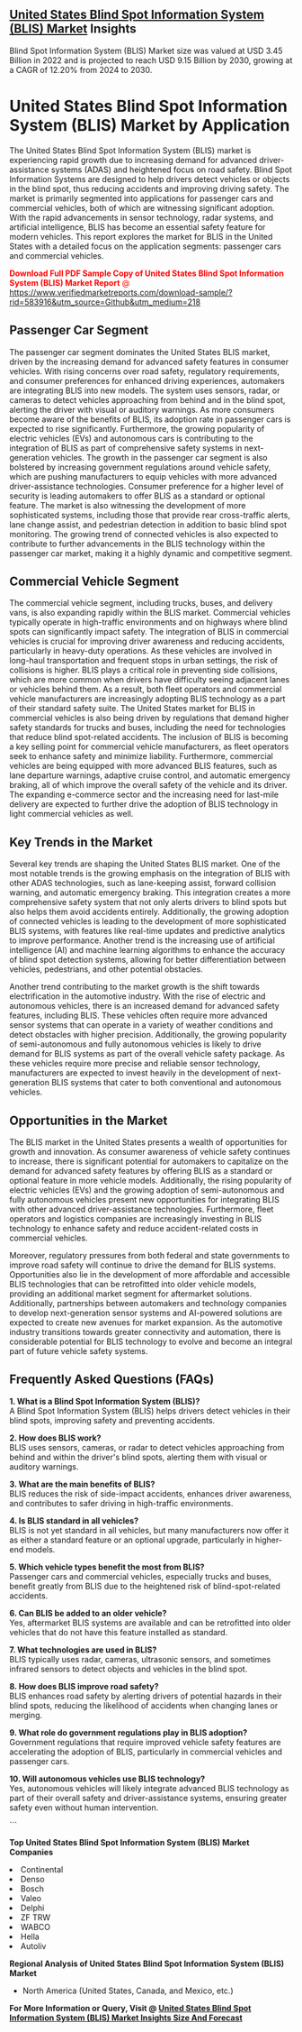 <h2><a href="https://www.verifiedmarketreports.com/download-sample/?rid=583916&amp;utm_source=Github&amp;utm_medium=218" target="_blank">United States Blind Spot Information System (BLIS) Market</a> Insights</h2><p>Blind Spot Information System (BLIS) Market size was valued at USD 3.45 Billion in 2022 and is projected to reach USD 9.15 Billion by 2030, growing at a CAGR of 12.20% from 2024 to 2030.</p><p> <h1>United States Blind Spot Information System (BLIS) Market by Application</h1> <p>The United States Blind Spot Information System (BLIS) market is experiencing rapid growth due to increasing demand for advanced driver-assistance systems (ADAS) and heightened focus on road safety. Blind Spot Information Systems are designed to help drivers detect vehicles or objects in the blind spot, thus reducing accidents and improving driving safety. The market is primarily segmented into applications for passenger cars and commercial vehicles, both of which are witnessing significant adoption. With the rapid advancements in sensor technology, radar systems, and artificial intelligence, BLIS has become an essential safety feature for modern vehicles. This report explores the market for BLIS in the United States with a detailed focus on the application segments: passenger cars and commercial vehicles. <p><span class=""><span style="color: #ff0000;"><strong>Download Full PDF Sample Copy of United States Blind Spot Information System (BLIS) Market Report</strong> @ </span><a href="https://www.verifiedmarketreports.com/download-sample/?rid=583916&amp;utm_source=Github&amp;utm_medium=218" target="_blank">https://www.verifiedmarketreports.com/download-sample/?rid=583916&amp;utm_source=Github&amp;utm_medium=218</a></span></p></p> <h2>Passenger Car Segment</h2> <p>The passenger car segment dominates the United States BLIS market, driven by the increasing demand for advanced safety features in consumer vehicles. With rising concerns over road safety, regulatory requirements, and consumer preferences for enhanced driving experiences, automakers are integrating BLIS into new models. The system uses sensors, radar, or cameras to detect vehicles approaching from behind and in the blind spot, alerting the driver with visual or auditory warnings. As more consumers become aware of the benefits of BLIS, its adoption rate in passenger cars is expected to rise significantly. Furthermore, the growing popularity of electric vehicles (EVs) and autonomous cars is contributing to the integration of BLIS as part of comprehensive safety systems in next-generation vehicles. The growth in the passenger car segment is also bolstered by increasing government regulations around vehicle safety, which are pushing manufacturers to equip vehicles with more advanced driver-assistance technologies. Consumer preference for a higher level of security is leading automakers to offer BLIS as a standard or optional feature. The market is also witnessing the development of more sophisticated systems, including those that provide rear cross-traffic alerts, lane change assist, and pedestrian detection in addition to basic blind spot monitoring. The growing trend of connected vehicles is also expected to contribute to further advancements in the BLIS technology within the passenger car market, making it a highly dynamic and competitive segment.</p> <h2>Commercial Vehicle Segment</h2> <p>The commercial vehicle segment, including trucks, buses, and delivery vans, is also expanding rapidly within the BLIS market. Commercial vehicles typically operate in high-traffic environments and on highways where blind spots can significantly impact safety. The integration of BLIS in commercial vehicles is crucial for improving driver awareness and reducing accidents, particularly in heavy-duty operations. As these vehicles are involved in long-haul transportation and frequent stops in urban settings, the risk of collisions is higher. BLIS plays a critical role in preventing side collisions, which are more common when drivers have difficulty seeing adjacent lanes or vehicles behind them. As a result, both fleet operators and commercial vehicle manufacturers are increasingly adopting BLIS technology as a part of their standard safety suite. The United States market for BLIS in commercial vehicles is also being driven by regulations that demand higher safety standards for trucks and buses, including the need for technologies that reduce blind spot-related accidents. The inclusion of BLIS is becoming a key selling point for commercial vehicle manufacturers, as fleet operators seek to enhance safety and minimize liability. Furthermore, commercial vehicles are being equipped with more advanced BLIS features, such as lane departure warnings, adaptive cruise control, and automatic emergency braking, all of which improve the overall safety of the vehicle and its driver. The expanding e-commerce sector and the increasing need for last-mile delivery are expected to further drive the adoption of BLIS technology in light commercial vehicles as well.</p> <h2>Key Trends in the Market</h2> <p>Several key trends are shaping the United States BLIS market. One of the most notable trends is the growing emphasis on the integration of BLIS with other ADAS technologies, such as lane-keeping assist, forward collision warning, and automatic emergency braking. This integration creates a more comprehensive safety system that not only alerts drivers to blind spots but also helps them avoid accidents entirely. Additionally, the growing adoption of connected vehicles is leading to the development of more sophisticated BLIS systems, with features like real-time updates and predictive analytics to improve performance. Another trend is the increasing use of artificial intelligence (AI) and machine learning algorithms to enhance the accuracy of blind spot detection systems, allowing for better differentiation between vehicles, pedestrians, and other potential obstacles.</p> <p>Another trend contributing to the market growth is the shift towards electrification in the automotive industry. With the rise of electric and autonomous vehicles, there is an increased demand for advanced safety features, including BLIS. These vehicles often require more advanced sensor systems that can operate in a variety of weather conditions and detect obstacles with higher precision. Additionally, the growing popularity of semi-autonomous and fully autonomous vehicles is likely to drive demand for BLIS systems as part of the overall vehicle safety package. As these vehicles require more precise and reliable sensor technology, manufacturers are expected to invest heavily in the development of next-generation BLIS systems that cater to both conventional and autonomous vehicles.</p> <h2>Opportunities in the Market</h2> <p>The BLIS market in the United States presents a wealth of opportunities for growth and innovation. As consumer awareness of vehicle safety continues to increase, there is significant potential for automakers to capitalize on the demand for advanced safety features by offering BLIS as a standard or optional feature in more vehicle models. Additionally, the rising popularity of electric vehicles (EVs) and the growing adoption of semi-autonomous and fully autonomous vehicles present new opportunities for integrating BLIS with other advanced driver-assistance technologies. Furthermore, fleet operators and logistics companies are increasingly investing in BLIS technology to enhance safety and reduce accident-related costs in commercial vehicles.</p> <p>Moreover, regulatory pressures from both federal and state governments to improve road safety will continue to drive the demand for BLIS systems. Opportunities also lie in the development of more affordable and accessible BLIS technologies that can be retrofitted into older vehicle models, providing an additional market segment for aftermarket solutions. Additionally, partnerships between automakers and technology companies to develop next-generation sensor systems and AI-powered solutions are expected to create new avenues for market expansion. As the automotive industry transitions towards greater connectivity and automation, there is considerable potential for BLIS technology to evolve and become an integral part of future vehicle safety systems.</p> <h2>Frequently Asked Questions (FAQs)</h2> <p><b>1. What is a Blind Spot Information System (BLIS)?</b><br> A Blind Spot Information System (BLIS) helps drivers detect vehicles in their blind spots, improving safety and preventing accidents.</p> <p><b>2. How does BLIS work?</b><br> BLIS uses sensors, cameras, or radar to detect vehicles approaching from behind and within the driver's blind spots, alerting them with visual or auditory warnings.</p> <p><b>3. What are the main benefits of BLIS?</b><br> BLIS reduces the risk of side-impact accidents, enhances driver awareness, and contributes to safer driving in high-traffic environments.</p> <p><b>4. Is BLIS standard in all vehicles?</b><br> BLIS is not yet standard in all vehicles, but many manufacturers now offer it as either a standard feature or an optional upgrade, particularly in higher-end models.</p> <p><b>5. Which vehicle types benefit the most from BLIS?</b><br> Passenger cars and commercial vehicles, especially trucks and buses, benefit greatly from BLIS due to the heightened risk of blind-spot-related accidents.</p> <p><b>6. Can BLIS be added to an older vehicle?</b><br> Yes, aftermarket BLIS systems are available and can be retrofitted into older vehicles that do not have this feature installed as standard.</p> <p><b>7. What technologies are used in BLIS?</b><br> BLIS typically uses radar, cameras, ultrasonic sensors, and sometimes infrared sensors to detect objects and vehicles in the blind spot.</p> <p><b>8. How does BLIS improve road safety?</b><br> BLIS enhances road safety by alerting drivers of potential hazards in their blind spots, reducing the likelihood of accidents when changing lanes or merging.</p> <p><b>9. What role do government regulations play in BLIS adoption?</b><br> Government regulations that require improved vehicle safety features are accelerating the adoption of BLIS, particularly in commercial vehicles and passenger cars.</p> <p><b>10. Will autonomous vehicles use BLIS technology?</b><br> Yes, autonomous vehicles will likely integrate advanced BLIS technology as part of their overall safety and driver-assistance systems, ensuring greater safety even without human intervention.</p> ```</p><p><strong>Top United States Blind Spot Information System (BLIS) Market Companies</strong></p><div data-test-id=""><p><li>Continental</li><li> Denso</li><li> Bosch</li><li> Valeo</li><li> Delphi</li><li> ZF TRW</li><li> WABCO</li><li> Hella</li><li> Autoliv</li></p><div><strong>Regional Analysis of&nbsp;United States Blind Spot Information System (BLIS) Market</strong></div><ul><li dir="ltr"><p dir="ltr">North America&nbsp;(United States, Canada, and Mexico, etc.)</p></li></ul><p><strong>For More Information or Query, Visit @&nbsp;</strong><strong><a href="https://www.verifiedmarketreports.com/product/blind-spot-information-system-blis-market/?utm_source=Github&amp;utm_medium=218" target="_blank">United States Blind Spot Information System (BLIS) Market Insights Size And Forecast</a></strong></p></div>
